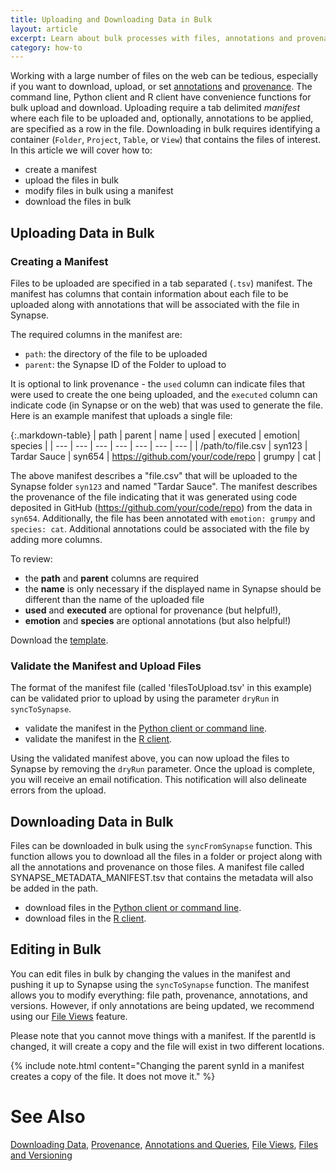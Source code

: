 ```yaml
---
title: Uploading and Downloading Data in Bulk
layout: article
excerpt: Learn about bulk processes with files, annotations and provenance.
category: how-to
---
```


Working with a large number of files on the web can be tedious, especially if you want to download, upload, or set [annotations](annotation_and_query.md) and [provenance](provenance.md). The command line, Python client and R client have convenience functions for bulk upload and download. Uploading require a tab delimited *manifest* where each file to be uploaded and, optionally, annotations to be applied, are specified as a row in the file. Downloading in bulk requires identifying a container (`Folder`, `Project`, `Table`, or `View`) that contains the files of interest. In this article we will cover how to:

* create a manifest
* upload the files in bulk
* modify files in bulk using a manifest
* download the files in bulk

## Uploading Data in Bulk

### Creating a Manifest

Files to be uploaded are specified in a tab separated (`.tsv`) manifest. The manifest has columns that contain information about each file to be uploaded along with annotations that will be associated with the file in Synapse.

The required columns in the manifest are:

* `path`: the directory of the file to be uploaded
* `parent`: the Synapse ID of the Folder to upload to

 It is optional to link provenance - the `used` column can indicate files that were used to create the one being uploaded, and the `executed` column can indicate code (in Synapse or on the web) that was used to generate the file. Here is an example manifest that uploads a single file:

{:.markdown-table}
| path | parent | name | used | executed | emotion| species |
| --- | --- | --- | --- | --- | --- | --- |
| /path/to/file.csv | syn123 | Tardar Sauce | syn654 | https://github.com/your/code/repo | grumpy | cat |

The above manifest describes a "file.csv" that will be uploaded to the Synapse folder `syn123` and named "Tardar Sauce". The manifest describes the provenance of the file indicating that it was generated using code deposited in GitHub (https://github.com/your/code/repo) from the data in `syn654`. Additionally, the file has been annotated with `emotion: grumpy` and `species: cat`. Additional annotations could be associated with the file by adding more columns.

To review:

* the **path** and **parent** columns are required
* the **name** is only necessary if the displayed name in Synapse should be different than the name of the uploaded file
* **used** and **executed** are optional for provenance (but helpful!),
* **emotion** and **species** are optional annotations (but also helpful!)

Download the [template](../assets/downloads/example_manifest_template.tsv).

### Validate the Manifest and Upload Files

The format of the manifest file (called 'filesToUpload.tsv' in this example) can be validated prior to upload by using the parameter `dryRun` in `syncToSynapse`.

* validate the manifest in the [Python client or command line](https://python-docs.synapse.org/build/html/synapseutils.html#synapseutils.sync.syncToSynapse).
* validate the manifest in the [R client](https://github.com/Sage-Bionetworks/synapserutils#batch-process). 

Using the validated manifest above, you can now upload the files to Synapse by removing the `dryRun` parameter. Once the upload is complete, you will receive an email notification. This notification will also delineate errors from the upload.

## Downloading Data in Bulk

Files can be downloaded in bulk using the `syncFromSynapse` function. This function allows you to download all the files in a folder or project along with all the annotations and provenance on those files. A manifest file called SYNAPSE_METADATA_MANIFEST.tsv that contains the metadata will also be added in the path.

* download files in the [Python client or command line](https://python-docs.synapse.org/build/html/synapseutils.html#synapseutils.sync.syncFromSynapse).
* download files in the [R client](https://github.com/Sage-Bionetworks/synapserutils#download-data-in-bulk).

## Editing in Bulk

You can edit files in bulk by changing the values in the manifest and pushing it up to Synapse using the `syncToSynapse` function. The manifest allows you to modify everything: file path, provenance, annotations, and versions. However, if only annotations are being updated, we recommend using our [File Views](views.md) feature.

Please note that you cannot move things with a manifest. If the parentId is changed, it will create a copy and the file will exist in two different locations.

{% include note.html content="Changing the parent synId in a manifest creates a copy of the file. It does not move it." %}

# See Also

[Downloading Data](downloading_data.md), [Provenance](provenance.md), [Annotations and Queries](annotation_and_query.md), [File Views](views.md), [Files and Versioning](files_and_versioning.md)
